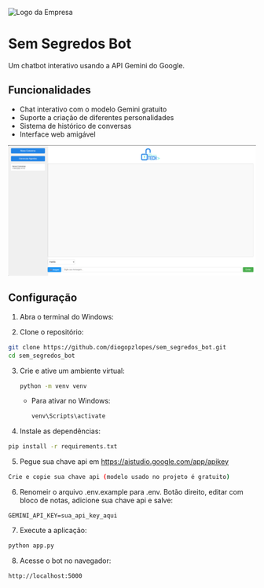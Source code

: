 ![Logo da Empresa](static/site1.png)

# Sem Segredos Bot

Um chatbot interativo usando a API Gemini do Google.

## Funcionalidades

- Chat interativo com o modelo Gemini gratuito
- Suporte a criação de diferentes personalidades
- Sistema de histórico de conversas
- Interface web amigável

<img src="static/screenshot.jpg" alt="Screenshot do Projeto" width="800"/>

## Configuração

1. Abra o terminal do Windows:

2. Clone o repositório:
  ```bash
  git clone https://github.com/diogopzlopes/sem_segredos_bot.git
  cd sem_segredos_bot
  ```

3. Crie e ative um ambiente virtual:
   ```bash
   python -m venv venv
   ```

   - Para ativar no Windows:
     ```bash
     venv\Scripts\activate
     ```

4. Instale as dependências:
```bash
pip install -r requirements.txt
```

5. Pegue sua chave api em https://aistudio.google.com/app/apikey
```bash
Crie e copie sua chave api (modelo usado no projeto é gratuito)
```

6. Renomeir o arquivo .env.example para .env. Botão direito, editar com bloco de notas, adicione sua chave api e salve:
```
GEMINI_API_KEY=sua_api_key_aqui
```

7. Execute a aplicação:
```bash
python app.py
```

8. Acesse o bot no navegador:
```
http://localhost:5000
```

